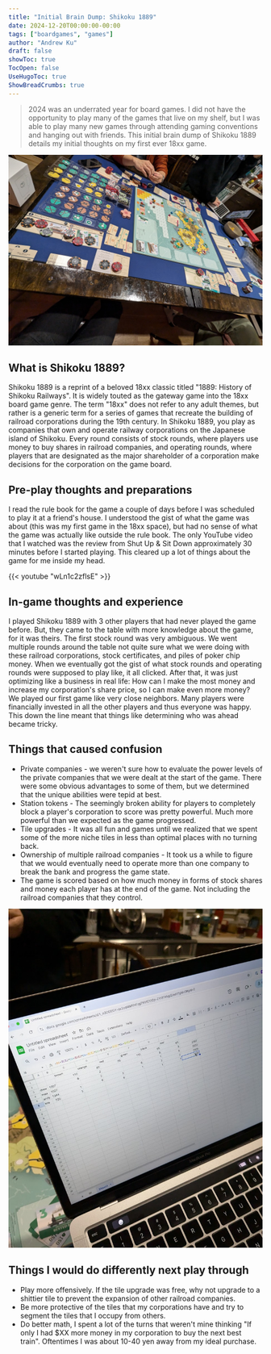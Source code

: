 ```yaml
---
title: "Initial Brain Dump: Shikoku 1889"
date: 2024-12-20T00:00:00-00:00
tags: ["boardgames", "games"]
author: "Andrew Ku"
draft: false
showToc: true
TocOpen: false
UseHugoToc: true
ShowBreadCrumbs: true
---
```


> 2024 was an underrated year for board games. I did not have the opportunity to play many of the games that live on my shelf, but I was able to play many new games through attending gaming conventions and hanging out with friends. This initial brain dump of Shikoku 1889 details my initial thoughts on my first ever 18xx game. 

![Shikoku 1889 - Board State](images/shikoku-1889-playing.jpg)

## What is Shikoku 1889?
Shikoku 1889 is a reprint of a beloved 18xx classic titled "1889: History of Shikoku Railways". It is widely touted as the gateway game into the 18xx board game genre. The term "18xx" does not refer to any adult themes, but rather is a generic term for a series of games that recreate the building of railroad corporations during the 19th century. In Shikoku 1889, you play as companies that own and operate railway corporations on the Japanese island of Shikoku. Every round consists of stock rounds, where players use money to buy shares in railroad companies, and operating rounds, where players that are designated as the major shareholder of a corporation make decisions for the corporation on the game board.

## Pre-play thoughts and preparations
I read the rule book for the game a couple of days before I was scheduled to play it at a friend's house. I understood the gist of what the game was about (this was my first game in the 18xx space), but had no sense of what the game was actually like outside the rule book. The only YouTube video that I watched was the review from Shut Up & Sit Down approximately 30 minutes before I started playing. This cleared up a lot of things about the game for me inside my head.

{{< youtube "wLn1c2zflsE" >}}

## In-game thoughts and experience
I played Shikoku 1889 with 3 other players that had never played the game before. But, they came to the table with more knowledge about the game, for it was theirs. The first stock round was very ambiguous. We went multiple rounds around the table not quite sure what we were doing with these railroad corporations, stock certificates, and piles of poker chip money. When we eventually got the gist of what stock rounds and operating rounds were supposed to play like, it all clicked. After that, it was just optimizing like a business in real life: How can I make the most money and increase my corporation's share price, so I can make even more money? We played our first game like very close neighbors. Many players were financially invested in all the other players and thus everyone was happy. This down the line meant that things like determining who was ahead became tricky. 


## Things that caused confusion
- Private companies - we weren't sure how to evaluate the power levels of the private companies that we were dealt at the start of the game. There were some obvious advantages to some of them, but we determined that the unique abilities were tepid at best.
- Station tokens - The seemingly broken ability for players to completely block a player's corporation to score was pretty powerful. Much more powerful than we expected as the game progressed.
- Tile upgrades - It was all fun and games until we realized that we spent some of the more niche tiles in less than optimal places with no turning back. 
- Ownership of multiple railroad companies - It took us a while to figure that we would eventually need to operate more than one company to break the bank and progress the game state.
- The game is scored based on how much money in forms of stock shares and money each player has at the end of the game. Not including the railroad companies that they control.

![Shikoku 1889 - Final Scores](images/shikoku-1889-final-scoring.jpg)

## Things I would do differently next play through
- Play more offensively. If the tile upgrade was free, why not upgrade to a shittier tile to prevent the expansion of other railroad companies.
- Be more protective of the tiles that my corporations have and try to segment the tiles that I occupy from others.
- Do better math, I spent a lot of the turns that weren't mine thinking "If only I had $XX more money in my corporation to buy the next best train". Oftentimes I was about 10-40 yen away from my ideal purchase. 

